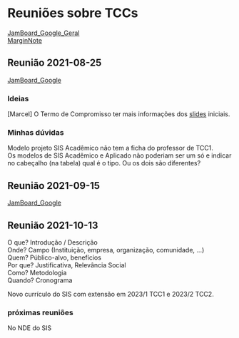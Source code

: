 # Reuniões sobre TCCs

[JamBoard_Google_Geral](<https://jamboard.google.com/d/1XvzGMwaLvBJKE-DBaUvLBev2t5CXAfL-1yN3ObltNVQ/viewer?f=0> "JamBoard_Google_Geral")  
[MarginNote](<url:marginnote3app://note/39816229-EC9E-495E-8A6B-F06B7BF233E6> "MarginNote")  

## Reunião 2021-08-25

[JamBoard_Google](reuniao_2021-08-25.pdf "JamBoard_Google")

### Ideias

[Marcel] O Termo de Compromisso ter mais informações dos [slides](Material/Slides_01AulaProjeto.pdf "slides") iniciais.  

### Minhas dúvidas

Modelo projeto SIS Acadêmico não tem a ficha do professor de TCC1.  
Os modelos de SIS Acadêmico e Aplicado não poderiam ser um só e indicar no cabeçalho (na tabela) qual é o tipo. Ou os dois são diferentes?  

## Reunião 2021-09-15

[JamBoard_Google](reuniao_2021-09-15.pdf "JamBoard_Google")

## Reunião 2021-10-13

O que? Introdução / Descrição  
Onde? Campo (Instituição, empresa, organização, comunidade, ...)  
Quem? Público-alvo, benefícios  
Por que? Justificativa, Relevância Social  
Como? Metodologia  
Quando? Cronograma  

Novo currículo do SIS com extensão em 2023/1 TCC1 e 2023/2 TCC2.

### próximas reuniões

No NDE do SIS
